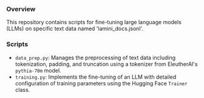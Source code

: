 ### Overview

This repository contains scripts for fine-tuning large language models (LLMs) on specific text data named 'lamini_docs.jsonl'. 


### Scripts

- `data_prep.py`: Manages the preprocessing of text data including tokenization, padding, and truncation using a tokenizer from EleutherAI's `pythia-70m` model.
- `training.py`: Implements the fine-tuning of an LLM with detailed configuration of training parameters using the Hugging Face `Trainer` class.